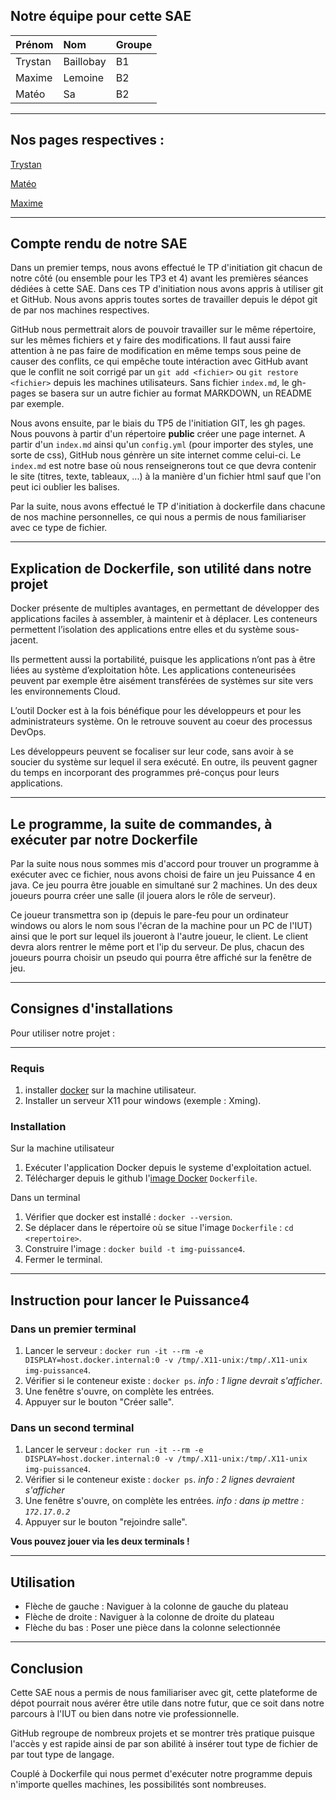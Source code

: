 ## Notre équipe pour cette SAE

| Prénom       | Nom               | Groupe |
|:-------------|:------------------|:-------|
| Trystan      | Baillobay         | B1     |
| Maxime       | Lemoine           | B2     |
| Matéo        | Sa                | B2     |

* * *

## Nos pages respectives :

[Trystan](https://github.com/ydroo)

[Matéo](https://github.com/MatKim76)

[Maxime](https://github.com/Maximeuuu)

* * *

## Compte rendu de notre SAE

Dans un premier temps, nous avons effectué le TP d'initiation git chacun de notre côté (ou ensemble pour les TP3 et 4) avant les premières séances dédiées 
à cette SAE. Dans ces TP d'initiation nous avons appris à utiliser git et GitHub. Nous avons appris toutes sortes de travailler depuis le dépot git de par
nos machines respectives.

GitHub nous permettrait alors de pouvoir travailler sur le même répertoire, sur les mêmes fichiers et y faire des modifications. Il faut aussi faire 
attention à ne pas faire de modification en même temps sous peine de causer des conflits, ce qui empêche toute intéraction avec GitHub avant que le conflit 
ne soit corrigé par un ``git add <fichier>`` ou ``git restore <fichier>`` depuis les machines utilisateurs. Sans fichier ``index.md``, le gh-pages se 
basera sur un autre fichier au format MARKDOWN, un README par exemple.

Nous avons ensuite, par le biais du TP5 de l'initiation GIT, les gh pages. Nous pouvons à partir d'un répertoire **public** créer une page internet. A 
partir d'un ``index.md`` ainsi qu'un ``config.yml`` (pour importer des styles, une sorte de css), GitHub nous génrère un site internet comme celui-ci.
Le ``index.md`` est notre base où nous renseignerons tout ce que devra contenir le site (titres, texte, tableaux, ...) à la manière d'un fichier html sauf 
que l'on peut ici oublier les balises.


Par la suite, nous avons effectué le TP d'initiation à dockerfile dans chacune de nos machine personnelles, ce qui 
nous a permis de nous familiariser avec ce type de fichier. 

* * *

## Explication de Dockerfile, son utilité dans notre projet

Docker présente de multiples avantages, en permettant de développer des applications faciles à assembler, à maintenir et à déplacer. Les conteneurs 
permettent l’isolation des applications entre elles et du système sous-jacent.

Ils permettent aussi la portabilité, puisque les applications n’ont pas à être liées au système d’exploitation hôte. Les applications conteneurisées 
peuvent par exemple être aisément transférées de systèmes sur site vers les environnements Cloud.

L’outil Docker est à la fois bénéfique pour les développeurs et pour les administrateurs système. On le retrouve souvent au coeur des processus DevOps.

Les développeurs peuvent se focaliser sur leur code, sans avoir à se soucier du système sur lequel il sera exécuté. En outre, ils peuvent gagner du temps 
en incorporant des programmes pré-conçus pour leurs applications.

* * *

## Le programme, la suite de commandes, à exécuter par notre Dockerfile

Par la suite nous nous sommes mis d'accord pour trouver un programme à exécuter avec ce fichier, nous avons choisi de faire un
jeu Puissance 4 en java. Ce jeu pourra être jouable en simultané sur 2 machines. Un des deux joueurs pourra créer une salle
(il jouera alors le rôle de serveur). 

Ce joueur transmettra son ip (depuis le pare-feu pour un ordinateur windows ou alors le 
nom sous l'écran de la machine pour un PC de l'IUT) ainsi que le port sur lequel ils joueront à l'autre joueur, le client.
Le client devra alors rentrer le même port et l'ip du serveur. De plus, chacun des joueurs pourra choisir un pseudo qui pourra 
être affiché sur la fenêtre de jeu.

* * *

## Consignes d'installations

Pour utiliser notre projet :

* * *

### Requis

1. installer [docker](https://www.docker.com/) sur la machine utilisateur.
2. Installer un serveur X11 pour windows (exemple : Xming).

### Installation

Sur la machine utilisateur
1. Exécuter l'application Docker depuis le systeme d'exploitation actuel.
2. Télécharger depuis le github l'[image Docker](https://github.com/MatKim76/docker-sae203/blob/8f5a2292059c602d4a4715eaf883eccddfebda84/Dockerfile) ``Dockerfile``.

Dans un terminal
1. Vérifier que docker est installé : ``docker --version``.
2. Se déplacer dans le répertoire où se situe l'image ``Dockerfile`` : ``cd <repertoire>``.
3. Construire l'image : ``docker build -t img-puissance4``.
4. Fermer le terminal.

* * *

## Instruction pour lancer le Puissance4

### Dans un premier terminal
1. Lancer le serveur : ``docker run -it --rm -e DISPLAY=host.docker.internal:0 -v /tmp/.X11-unix:/tmp/.X11-unix img-puissance4``.
2. Vérifier si le conteneur existe : ``docker ps``.
*info : 1 ligne devrait s'afficher*.
3. Une fenêtre s'ouvre, on complète les entrées.
4. Appuyer sur le bouton "Créer salle".

### Dans un second terminal
1. Lancer le serveur : ``docker run -it --rm -e DISPLAY=host.docker.internal:0 -v /tmp/.X11-unix:/tmp/.X11-unix img-puissance4``.
2. Vérifier si le conteneur existe : ``docker ps``.
*info : 2 lignes devraient s'afficher*
3. Une fenêtre s'ouvre, on complète les entrées.
*info : dans ip mettre : ``172.17.0.2``*
4. Appuyer sur le bouton "rejoindre salle".
 
**Vous pouvez jouer via les deux terminals !**

* * *

## Utilisation

- Flèche de gauche : Naviguer à la colonne de gauche du plateau
- Flèche de droite : Naviguer à la colonne de droite du plateau
- Flèche du bas    : Poser une pièce dans la colonne selectionnée

* * *

## Conclusion

Cette SAE nous a permis de nous familiariser avec git, cette plateforme de dépot pourrait nous avérer être utile dans notre 
futur, que ce soit dans notre parcours à l'IUT ou bien dans notre vie professionnelle.

GitHub regroupe de nombreux projets et se montrer très pratique puisque l'accès y est rapide ainsi de par son abilité à 
insérer tout type de fichier de par tout type de langage.

Couplé à Dockerfile qui nous permet d'exécuter notre programme depuis n'importe quelles machines, les possibilités sont 
nombreuses.
